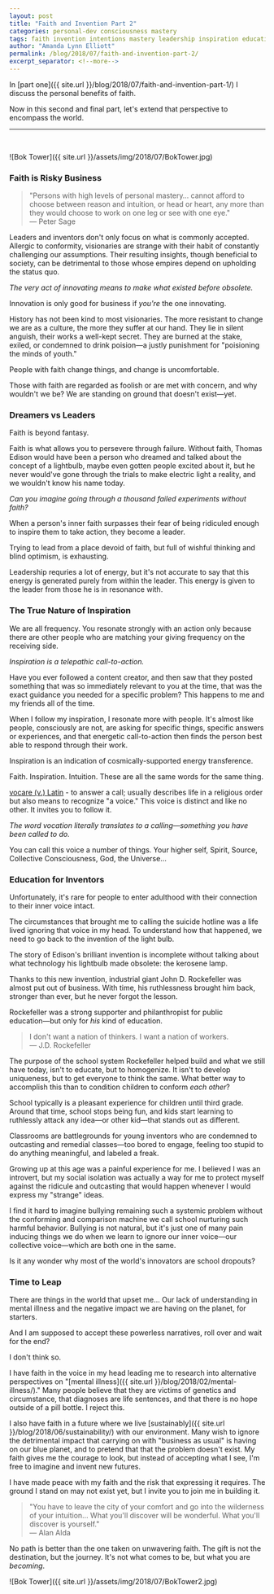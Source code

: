 ```yaml
---
layout: post
title: "Faith and Invention Part 2"
categories: personal-dev consciousness mastery
tags: faith invention intentions mastery leadership inspiration education rockefeller
author: "Amanda Lynn Elliott"
permalink: /blog/2018/07/faith-and-invention-part-2/
excerpt_separator: <!--more-->
---
```


In [part one]({{ site.url }}/blog/2018/07/faith-and-invention-part-1/) I discuss the personal benefits of faith.

Now in this second and final part, let's extend that perspective to encompass the world.

---
<br/>

![Bok Tower]({{ site.url }}/assets/img/2018/07/BokTower.jpg)

### Faith is Risky Business

<blockquote>
"Persons with high levels of personal mastery… cannot afford to choose between reason and intuition, or head or heart, any more than they would choose to work on one leg or see with one eye."
<footer>― Peter Sage</footer></blockquote>

Leaders and inventors don't only focus on what is commonly accepted. Allergic to conformity, visionaries are strange with their habit of constantly challenging our assumptions. Their resulting insights, though beneficial to society, can be detrimental to those whose empires depend on upholding the status quo.

*The very act of innovating means to make what existed before obsolete.*

Innovation is only good for business if *you're* the one innovating.

History has not been kind to most visionaries. The more resistant to change we are as a culture, the more they suffer at our hand. They lie in silent anguish, their works a well-kept secret. They are burned at the stake, exiled, or condemned to drink poision―a justly punishment for "poisioning the minds of youth."

People with faith change things, and change is uncomfortable.

Those with faith are regarded as foolish or are met with concern, and why wouldn't we be? We are standing on ground that doesn't exist―yet.<!--more-->

### Dreamers vs Leaders

Faith is beyond fantasy.

Faith is what allows you to persevere through failure. Without faith, Thomas Edison would have been a person who dreamed and talked about the concept of a lightbulb, maybe even gotten people excited about it, but he never would've gone through the trials to make electric light a reality, and we wouldn't know his name today.

*Can you imagine going through a thousand failed experiments without faith?*

When a person's inner faith surpasses their fear of being ridiculed enough to inspire them to take action, they become a leader.

Trying to lead from a place devoid of faith, but full of wishful thinking and blind optimism, is exhausting.

Leadership requries a lot of energy, but it's not accurate to say that this energy is generated purely from within the leader. This energy is given to the leader from those he is in resonance with.

### The True Nature of Inspiration

We are all frequency. You resonate strongly with an action only because there are other people who are matching your giving frequency on the receiving side.

*Inspiration is a telepathic call-to-action.*

Have you ever followed a content creator, and then saw that they posted something that was so immediately relevant to you at the time, that was the exact guidance you needed for a specific problem? This happens to me and my friends all of the time.

When I follow my inspiration, I resonate more with people. It's almost like people, consciously are not, are asking for specific things, specific answers or experiences, and that energetic call-to-action then finds the person best able to respond through their work.

Inspiration is an indication of cosmically-supported energy transference.

Faith. Inspiration. Intuition. These are all the same words for the same thing.

<p class="sidenote">
<span style="text-decoration:underline;">vocare (v.) Latin</span> - to answer a call; usually describes life in a religious order but also means to recognize "a voice." This voice is distinct and like no other. It invites you to follow it.
</p>

*The word vocation literally translates to a calling―something you have been called to do.*

You can call this voice a number of things. Your higher self, Spirit, Source, Collective Consciousness, God, the Universe…

### Education for Inventors

Unfortunately, it's rare for people to enter adulthood with their connection to their inner voice intact.

The circumstances that brought me to calling the suicide hotline was a life lived ignoring that voice in my head. To understand how that happened, we need to go back to the invention of the light bulb.

The story of Edison's brilliant invention is incomplete without talking about what technology his lightbulb made obsolete: the kerosene lamp.

Thanks to this new invention, industrial giant John D. Rockefeller was almost put out of business. With time, his ruthlessness brought him back, stronger than ever, but he never forgot the lesson.

Rockefeller was a strong supporter and philanthropist for public education―but only for *his* kind of education.

<blockquote>I don't want a nation of thinkers. I want a nation of workers.
<footer>― J.D. Rockefeller</footer>
</blockquote>

The purpose of the school system Rockefeller helped build and what we still have today, isn't to educate, but to homogenize. It isn't to develop uniqueness, but to get everyone to think the same. What better way to accomplish this than to condition children to conform *each other*?

School typically is a pleasant experience for children until third grade. Around that time, school stops being fun, and kids start learning to ruthlessly attack any idea―or other kid―that stands out as different.

Classrooms are battlegrounds for young inventors who are condemned to outcasting and remedial classes―too bored to engage, feeling too stupid to do anything meaningful, and labeled a freak.

Growing up at this age was a painful experience for me. I believed I was an introvert, but my social isolation was actually a way for me to protect myself against the ridicule and outcasting that would happen whenever I would express my "strange" ideas.

I find it hard to imagine bullying remaining such a systemic problem without the conforming and comparison machine we call school nurturing such harmful behavior. Bullying is not natural, but it's just one of many pain inducing things we do when we learn to ignore our inner voice―our collective voice―which are both one in the same.

Is it any wonder why most of the world's innovators are school dropouts?

### Time to Leap

There are things in the world that upset me… Our lack of understanding in mental illness and the negative impact we are having on the planet, for starters.

And I am supposed to accept these powerless narratives, roll over and wait for the end?

I don't think so.

I have faith in the voice in my head leading me to research into alternative perspectives on "[mental illness]({{ site.url }}/blog/2018/02/mental-illness/)." Many people believe that they are victims of genetics and circumstance, that diagnoses are life sentences, and that there is no hope outside of a pill bottle. I reject this.

I also have faith in a future where we live [sustainably]({{ site.url }}/blog/2018/06/sustainability/) with our environment. Many wish to ignore the detrimental impact that carrying on with "business as usual" is having on our blue planet, and to pretend that that the problem doesn't exist. My faith gives me the courage to look, but instead of accepting what I see, I'm free to imagine and invent new futures.

I have made peace with my faith and the risk that expressing it requires. The ground I stand on may not exist yet, but I invite you to join me in building it.

<blockquote>"You have to leave the city of your comfort and go into the wilderness of your intuition… What you'll discover will be wonderful. What you'll discover is yourself."
<footer>― Alan Alda</footer></blockquote>

No path is better than the one taken on unwavering faith. The gift is not the destination, but the journey. It's not what comes to be, but what you are *becoming*.

![Bok Tower]({{ site.url }}/assets/img/2018/07/BokTower2.jpg)
